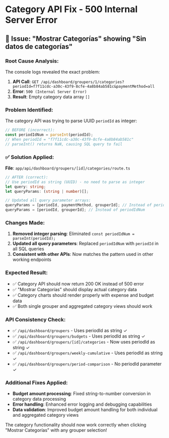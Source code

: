 # Category API Fix - 500 Internal Server Error

## 🐛 Issue: "Mostrar Categorías" showing "Sin datos de categorías"

### Root Cause Analysis:

The console logs revealed the exact problem:

1. **API Call**: `GET /api/dashboard/groupers/1/categories?periodId=f7f11cdc-a30c-43f9-8cfe-4a8b84ab581c&paymentMethod=all`
2. **Error**: `500 (Internal Server Error)`
3. **Result**: Empty category data array `[]`

### Problem Identified:

The category API was trying to parse UUID `periodId` as integer:

```typescript
// BEFORE (incorrect):
const periodIdNum = parseInt(periodId);
// When periodId = "f7f11cdc-a30c-43f9-8cfe-4a8b84ab581c"
// parseInt() returns NaN, causing SQL query to fail
```

### ✅ Solution Applied:

**File**: `app/api/dashboard/groupers/[id]/categories/route.ts`

```typescript
// AFTER (correct):
// Use periodId as string (UUID) - no need to parse as integer
let query: string;
let queryParams: (string | number)[];

// Updated all query parameter arrays:
queryParams = [periodId, paymentMethod, grouperId]; // Instead of periodIdNum
queryParams = [periodId, grouperId]; // Instead of periodIdNum
```

### Changes Made:

1. **Removed integer parsing**: Eliminated `const periodIdNum = parseInt(periodId);`
2. **Updated all query parameters**: Replaced `periodIdNum` with `periodId` in all SQL queries
3. **Consistent with other APIs**: Now matches the pattern used in other working endpoints

### Expected Result:

- ✅ Category API should now return 200 OK instead of 500 error
- ✅ "Mostrar Categorías" should display actual category data
- ✅ Category charts should render properly with expense and budget data
- ✅ Both single grouper and aggregated category views should work

### API Consistency Check:

- ✅ `/api/dashboard/groupers` - Uses periodId as string ✓
- ✅ `/api/dashboard/groupers/budgets` - Uses periodId as string ✓
- ✅ `/api/dashboard/groupers/[id]/categories` - Now uses periodId as string ✓
- ✅ `/api/dashboard/groupers/weekly-cumulative` - Uses periodId as string ✓
- ✅ `/api/dashboard/groupers/period-comparison` - No periodId parameter ✓

### Additional Fixes Applied:

- **Budget amount processing**: Fixed string-to-number conversion in category data processing
- **Error handling**: Enhanced error logging and debugging capabilities
- **Data validation**: Improved budget amount handling for both individual and aggregated category views

The category functionality should now work correctly when clicking "Mostrar Categorías" with any grouper selection!
